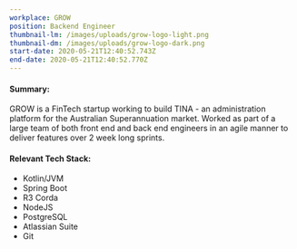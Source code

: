 ```yaml
---
workplace: GROW
position: Backend Engineer
thumbnail-lm: /images/uploads/grow-logo-light.png
thumbnail-dm: /images/uploads/grow-logo-dark.png
start-date: 2020-05-21T12:40:52.743Z
end-date: 2020-05-21T12:40:52.770Z
---
```



#### Summary:

GROW is a FinTech startup working to build TINA - an administration platform for the Australian Superannuation market. Worked as part of a large team of both front end and back end engineers in an agile manner to deliver features over 2 week long sprints.

#### Relevant Tech Stack:

* Kotlin/JVM
* Spring Boot
* R3 Corda
* NodeJS
* PostgreSQL
* Atlassian Suite
* Git